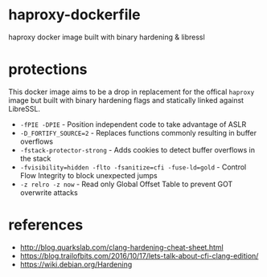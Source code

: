 # haproxy-dockerfile
haproxy docker image built with binary hardening &amp; libressl

# protections
This docker image aims to be a drop in replacement for the offical `haproxy`
image but built with binary hardening flags and statically linked against
LibreSSL.

* `-fPIE -DPIE` - Position independent code to take advantage of ASLR
* `-D_FORTIFY_SOURCE=2` - Replaces functions commonly resulting in buffer overflows
* `-fstack-protector-strong` - Adds cookies to detect buffer overflows in the stack
* `-fvisibility=hidden -flto -fsanitize=cfi -fuse-ld=gold` - Control Flow Integrity to block unexpected jumps
* `-z relro -z now` - Read only Global Offset Table to prevent GOT overwrite attacks

# references
* http://blog.quarkslab.com/clang-hardening-cheat-sheet.html
* https://blog.trailofbits.com/2016/10/17/lets-talk-about-cfi-clang-edition/
* https://wiki.debian.org/Hardening
